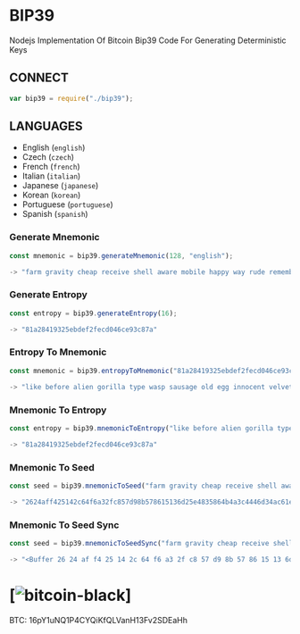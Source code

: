 # BIP39

Nodejs Implementation Of Bitcoin Bip39 Code For Generating Deterministic Keys

## CONNECT
```javascript
var bip39 = require("./bip39");
```
## LANGUAGES
- English (`english`)
- Czech (`czech`)
- French (`french`)
- Italian (`italian`)
- Japanese (`japanese`)
- Korean (`korean`)
- Portuguese (`portuguese`)
- Spanish (`spanish`)

### Generate Mnemonic
```javascript
const mnemonic = bip39.generateMnemonic(128, "english");

-> "farm gravity cheap receive shell aware mobile happy way rude remember protect"
```
### Generate Entropy
```javascript
const entropy = bip39.generateEntropy(16);

-> "81a28419325ebdef2fecd046ce93c87a"
```
### Entropy To Mnemonic
```javascript
const mnemonic = bip39.entropyToMnemonic("81a28419325ebdef2fecd046ce93c87a", "english");

-> "like before alien gorilla type wasp sausage old egg innocent velvet visual"
```
### Mnemonic To Entropy
```javascript
const entropy = bip39.mnemonicToEntropy("like before alien gorilla type wasp sausage old egg innocent velvet visual", "english");

-> "81a28419325ebdef2fecd046ce93c87a"
```
### Mnemonic To Seed
```javascript
const seed = bip39.mnemonicToSeed("farm gravity cheap receive shell aware mobile happy way rude remember protect");

-> "2624aff425142c64f6a32fc857d98b578615136d25e4835864b4a3c4446d34ac61e900740d14b451777376a084afccd3be7dd3c44619b7def7c6ba6189f59595"
```
### Mnemonic To Seed Sync
```javascript
const seed = bip39.mnemonicToSeedSync("farm gravity cheap receive shell aware mobile happy way rude remember protect");

-> "<Buffer 26 24 af f4 25 14 2c 64 f6 a3 2f c8 57 d9 8b 57 86 15 13 6d 25 e4 83 58 64 b4 a3 c4 44 6d 34 ac 61 e9 00 74 0d 14 b4 51 77 73 76 a0 84 af cc d3 be 7d ... 14 more bytes>"
```
# [![bitcoin-black](https://i.hizliresim.com/goezfoq.png)]

BTC: 16pY1uNQ1P4CYQiKfQLVanH13Fv2SDEaHh
